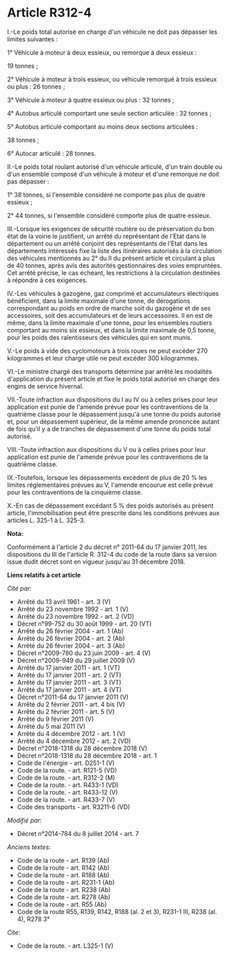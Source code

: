 # Article R312-4

I.-Le poids total autorisé en charge d'un véhicule ne doit pas dépasser les limites suivantes : 

1° Véhicule à moteur à deux essieux, ou remorque à deux essieux : 

19 tonnes ; 

2° Véhicule à moteur à trois essieux, ou véhicule remorqué à trois essieux ou plus : 26 tonnes ; 

3° Véhicule à moteur à quatre essieux ou plus : 32 tonnes ; 

4° Autobus articulé comportant une seule section articulée : 32 tonnes ; 

5° Autobus articulé comportant au moins deux sections articulées : 

38 tonnes ; 

6° Autocar articulé : 28 tonnes. 

II.-Le poids total roulant autorisé d'un véhicule articulé, d'un train double ou d'un ensemble composé d'un véhicule à moteur
et d'une remorque ne doit pas dépasser : 

1° 38 tonnes, si l'ensemble considéré ne comporte pas plus de quatre essieux ; 

2° 44 tonnes, si l'ensemble considéré comporte plus de quatre essieux. 

III.-Lorsque les exigences de sécurité routière ou de préservation du bon état de la voirie le justifient, un arrêté du
représentant de l'Etat dans le département ou un arrêté conjoint des représentants de l'Etat dans les départements intéressés
fixe la liste des itinéraires autorisés à la circulation des véhicules mentionnés au 2° du II du présent article et circulant
à plus de 40 tonnes, après avis des autorités gestionnaires des voies empruntées. Cet arrêté précise, le cas échéant, les
restrictions à la circulation destinées à répondre à ces exigences. 

IV.-Les véhicules à gazogène, gaz comprimé et accumulateurs électriques bénéficient, dans la limite maximale d'une tonne, de
dérogations correspondant au poids en ordre de marche soit du gazogène et de ses accessoires, soit des accumulateurs et de
leurs accessoires. Il en est de même, dans la limite maximale d'une tonne, pour les ensembles routiers comportant au moins
six essieux, et dans la limite maximale de 0,5 tonne, pour les poids des ralentisseurs des véhicules qui en sont munis. 

V.-Le poids à vide des cyclomoteurs à trois roues ne peut excéder 270 kilogrammes et leur charge utile ne peut excéder 300
kilogrammes. 

VI.-Le ministre chargé des transports détermine par arrêté les modalités d'application du présent article et fixe le poids
total autorisé en charge des engins de service hivernal. 

VII.-Toute infraction aux dispositions du I au IV ou à celles prises pour leur application est punie de l'amende prévue pour
les contraventions de la quatrième classe pour le dépassement jusqu'à une tonne du poids autorisé et, pour un dépassement
supérieur, de la même amende prononcée autant de fois qu'il y a de tranches de dépassement d'une tonne du poids total
autorisé. 

VIII.-Toute infraction aux dispositions du V ou à celles prises pour leur application est punie de l'amende prévue pour les
contraventions de la quatrième classe. 

IX.-Toutefois, lorsque les dépassements excèdent de plus de 20 % les limites réglementaires prévues au V, l'amende encourue
est celle prévue pour les contraventions de la cinquième classe. 

X.-En cas de dépassement excédant 5 % des poids autorisés au présent article, l'immobilisation peut être prescrite dans les
conditions prévues aux articles L. 325-1 à L. 325-3.

**Nota:**

Conformément à l'article 2 du décret n° 2011-64 du 17 janvier 2011, les dispositions du III de l'article R. 312-4 du code de
la route dans sa version issue dudit décret sont en vigueur jusqu'au 31 décembre 2018.

**Liens relatifs à cet article**

_Cité par_:

  - Arrêté du 13 avril 1961 - art. 3 (V)
  - Arrêté du 23 novembre 1992 - art. 1 (V)
  - Arrêté du 23 novembre 1992 - art. 2 (VD)
  - Décret n°99-752 du 30 août 1999 - art. 20 (VT)
  - Arrêté du 26 février 2004 - art. 1 (Ab)
  - Arrêté du 26 février 2004 - art. 2 (Ab)
  - Arrêté du 26 février 2004 - art. 3 (Ab)
  - Décret n°2009-780 du 23 juin 2009 - art. 4 (V)
  - Décret n°2009-949 du 29 juillet 2009 (V)
  - Arrêté du 17 janvier 2011 - art. 1 (VT)
  - Arrêté du 17 janvier 2011 - art. 2 (VT)
  - Arrêté du 17 janvier 2011 - art. 3 (VT)
  - Arrêté du 17 janvier 2011 - art. 4 (VT)
  - Décret n°2011-64 du 17 janvier 2011 (V)
  - Arrêté du 2 février 2011 - art. 4 bis (V)
  - Arrêté du 2 février 2011 - art. 5 (V)
  - Arrêté du 9 février 2011 (V)
  - Arrêté du 5 mai 2011 (V)
  - Arrêté du 4 décembre 2012 - art. 1 (V)
  - Arrêté du 4 décembre 2012 - art. 2 (VD)
  - Décret n°2018-1318 du 28 décembre 2018 (V)
  - Décret n°2018-1318 du 28 décembre 2018 - art. 1
  - Code de l'énergie - art. D251-1 (V)
  - Code de la route. - art. R121-5 (VD)
  - Code de la route. - art. R312-2 (M)
  - Code de la route. - art. R433-1 (VD)
  - Code de la route. - art. R433-12 (V)
  - Code de la route. - art. R433-7 (V)
  - Code des transports - art. R3211-6 (VD)

_Modifié par_:

  - Décret n°2014-784 du 8 juillet 2014 - art. 7

_Anciens textes_:

  - Code de la route - art. R139 (Ab)
  - Code de la route - art. R142 (Ab)
  - Code de la route - art. R188 (Ab)
  - Code de la route - art. R231-1 (Ab)
  - Code de la route - art. R238 (Ab)
  - Code de la route - art. R278 (Ab)
  - Code de la route - art. R55 (Ab)
  - Code de la route R55, R139, R142, R188 (al. 2 et 3), R231-1 III, R238 (al. 4), R278 3°

_Cite_:

  - Code de la route. - art. L325-1 (V)
